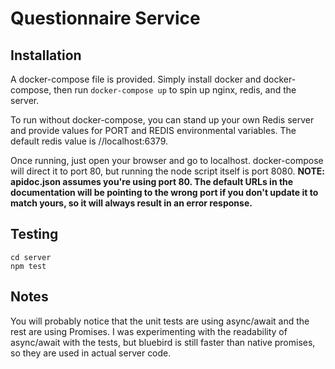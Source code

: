 # Questionnaire Service

## Installation

A docker-compose file is provided. Simply install docker and docker-compose, then run `docker-compose up` to spin up nginx, redis, and the server.

To run without docker-compose, you can stand up your own Redis server and provide values for PORT and REDIS environmental variables. The default redis value is //localhost:6379.

Once running, just open your browser and go to localhost. docker-compose will direct it to port 80, but running the node script itself is port 8080. **NOTE: apidoc.json assumes you're using port 80. The default URLs in the documentation will be pointing to the wrong port if you don't update it to match yours, so it will always result in an error response.**

## Testing

```
cd server
npm test
```

## Notes

You will probably notice that the unit tests are using async/await and the rest are using Promises. I was experimenting with the readability of async/await with the tests, but bluebird is still faster than native promises, so they are used in actual server code.
